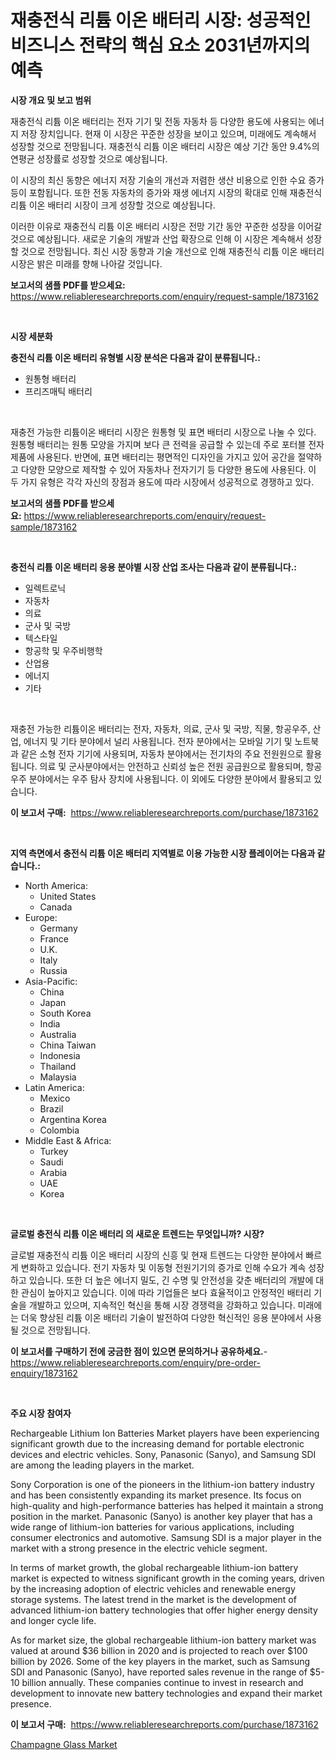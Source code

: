<p><h1>재충전식 리튬 이온 배터리 시장: 성공적인 비즈니스 전략의 핵심 요소 2031년까지의 예측</h1></p><p><strong>시장 개요 및 보고 범위</strong></p>
<p><p>재충전식 리튬 이온 배터리는 전자 기기 및 전동 자동차 등 다양한 용도에 사용되는 에너지 저장 장치입니다. 현재 이 시장은 꾸준한 성장을 보이고 있으며, 미래에도 계속해서 성장할 것으로 전망됩니다. 재충전식 리튬 이온 배터리 시장은 예상 기간 동안 9.4%의 연평균 성장률로 성장할 것으로 예상됩니다.</p><p>이 시장의 최신 동향은 에너지 저장 기술의 개선과 저렴한 생산 비용으로 인한 수요 증가 등이 포함됩니다. 또한 전동 자동차의 증가와 재생 에너지 시장의 확대로 인해 재충전식 리튬 이온 배터리 시장이 크게 성장할 것으로 예상됩니다.</p><p>이러한 이유로 재충전식 리튬 이온 배터리 시장은 전망 기간 동안 꾸준한 성장을 이어갈 것으로 예상됩니다. 새로운 기술의 개발과 산업 확장으로 인해 이 시장은 계속해서 성장할 것으로 전망됩니다. 최신 시장 동향과 기술 개선으로 인해 재충전식 리튬 이온 배터리 시장은 밝은 미래를 향해 나아갈 것입니다.</p></p>
<p><strong>보고서의 샘플 PDF를 받으세요:</strong> <a href="https://www.reliableresearchreports.com/enquiry/request-sample/1873162">https://www.reliableresearchreports.com/enquiry/request-sample/1873162</a></p>
<p>&nbsp;</p>
<p><strong>시장 세분화</strong></p>
<p><strong>충전식 리튬 이온 배터리 유형별 시장 분석은 다음과 같이 분류됩니다.:</strong></p>
<p><ul><li>원통형 배터리</li><li>프리즈매틱 배터리</li></ul></p>
<p>&nbsp;</p>
<p><p>재충전 가능한 리튬이온 배터리 시장은 원통형 및 표면 배터리 시장으로 나눌 수 있다. 원통형 배터리는 원통 모양을 가지며 보다 큰 전력을 공급할 수 있는데 주로 포터블 전자 제품에 사용된다. 반면에, 표면 배터리는 평면적인 디자인을 가지고 있어 공간을 절약하고 다양한 모양으로 제작할 수 있어 자동차나 전자기기 등 다양한 용도에 사용된다. 이 두 가지 유형은 각각 자신의 장점과 용도에 따라 시장에서 성공적으로 경쟁하고 있다.</p></p>
<p><strong>보고서의 샘플 PDF를 받으세요:</strong>&nbsp;<a href="https://www.reliableresearchreports.com/enquiry/request-sample/1873162">https://www.reliableresearchreports.com/enquiry/request-sample/1873162</a></p>
<p>&nbsp;</p>
<p><strong> 충전식 리튬 이온 배터리 응용 분야별 시장 산업 조사는 다음과 같이 분류됩니다.:</strong></p>
<p><ul><li>일렉트로닉</li><li>자동차</li><li>의료</li><li>군사 및 국방</li><li>텍스타일</li><li>항공학 및 우주비행학</li><li>산업용</li><li>에너지</li><li>기타</li></ul></p>
<p>&nbsp;</p>
<p><p>재충전 가능한 리튬이온 배터리는 전자, 자동차, 의료, 군사 및 국방, 직물, 항공우주, 산업, 에너지 및 기타 분야에서 널리 사용됩니다. 전자 분야에서는 모바일 기기 및 노트북과 같은 소형 전자 기기에 사용되며, 자동차 분야에서는 전기차의 주요 전원원으로 활용됩니다. 의료 및 군사분야에서는 안전하고 신뢰성 높은 전원 공급원으로 활용되며, 항공우주 분야에서는 우주 탐사 장치에 사용됩니다. 이 외에도 다양한 분야에서 활용되고 있습니다.</p></p>
<p><strong>이 보고서 구매:</strong>&nbsp; <a href="https://www.reliableresearchreports.com/purchase/1873162">https://www.reliableresearchreports.com/purchase/1873162</a></p>
<p>&nbsp;</p>
<p><strong>지역 측면에서 충전식 리튬 이온 배터리 지역별로 이용 가능한 시장 플레이어는 다음과 같습니다.:</strong></p>
<p><ul>
    <li>
        North America:
        <ul>
            <li>United States</li>
            <li>Canada</li>
        </ul>
    </li>
    <li>
        Europe:
        <ul>
            <li>Germany</li>
            <li>France</li>
            <li>U.K.</li>
            <li>Italy</li>
            <li>Russia</li>
        </ul>
    </li>
    <li>
        Asia-Pacific:
        <ul>
            <li>China</li>
            <li>Japan</li>
            <li>South Korea</li>
            <li>India</li>
            <li>Australia</li>
            <li>China Taiwan</li>
            <li>Indonesia</li>
            <li>Thailand</li>
            <li>Malaysia</li>
        </ul>
    </li>
    <li>
        Latin America:
        <ul>
            <li>Mexico</li>
            <li>Brazil</li>
            <li>Argentina Korea</li>
            <li>Colombia</li>
        </ul>
    </li>
    <li>
        Middle East & Africa:
        <ul>
            <li>Turkey</li>
            <li>Saudi</li>
            <li>Arabia</li>
            <li>UAE</li>
            <li>Korea</li>
        </ul>
    </li>
    </ul></p>
<p>&nbsp;</p>
<p><strong>글로벌 충전식 리튬 이온 배터리 의 새로운 트렌드는 무엇입니까? 시장?</strong></p>
<p><p>글로벌 재충전식 리튬 이온 배터리 시장의 신흥 및 현재 트렌드는 다양한 분야에서 빠르게 변화하고 있습니다. 전기 자동차 및 이동형 전원기기의 증가로 인해 수요가 계속 성장하고 있습니다. 또한 더 높은 에너지 밀도, 긴 수명 및 안전성을 갖춘 배터리의 개발에 대한 관심이 높아지고 있습니다. 이에 따라 기업들은 보다 효율적이고 안정적인 배터리 기술을 개발하고 있으며, 지속적인 혁신을 통해 시장 경쟁력을 강화하고 있습니다. 미래에는 더욱 향상된 리튬 이온 배터리 기술이 발전하여 다양한 혁신적인 응용 분야에서 사용될 것으로 전망됩니다.</p></p>
<p><strong>이 보고서를 구매하기 전에 궁금한 점이 있으면 문의하거나 공유하세요.</strong>- <a href="https://www.reliableresearchreports.com/enquiry/pre-order-enquiry/1873162">https://www.reliableresearchreports.com/enquiry/pre-order-enquiry/1873162</a></p>
<p>&nbsp;</p>
<p><strong>주요 시장 참여자</strong></p>
<p><p>Rechargeable Lithium Ion Batteries Market players have been experiencing significant growth due to the increasing demand for portable electronic devices and electric vehicles. Sony, Panasonic (Sanyo), and Samsung SDI are among the leading players in the market.</p><p>Sony Corporation is one of the pioneers in the lithium-ion battery industry and has been consistently expanding its market presence. Its focus on high-quality and high-performance batteries has helped it maintain a strong position in the market. Panasonic (Sanyo) is another key player that has a wide range of lithium-ion batteries for various applications, including consumer electronics and automotive. Samsung SDI is a major player in the market with a strong presence in the electric vehicle segment.</p><p>In terms of market growth, the global rechargeable lithium-ion battery market is expected to witness significant growth in the coming years, driven by the increasing adoption of electric vehicles and renewable energy storage systems. The latest trend in the market is the development of advanced lithium-ion battery technologies that offer higher energy density and longer cycle life.</p><p>As for market size, the global rechargeable lithium-ion battery market was valued at around $36 billion in 2020 and is projected to reach over $100 billion by 2026. Some of the key players in the market, such as Samsung SDI and Panasonic (Sanyo), have reported sales revenue in the range of $5-10 billion annually. These companies continue to invest in research and development to innovate new battery technologies and expand their market presence.</p></p>
<p><strong>이 보고서 구매:</strong>&nbsp;&nbsp;<a href="https://www.reliableresearchreports.com/purchase/1873162">https://www.reliableresearchreports.com/purchase/1873162</a></p>
<p><p><a href="https://github.com/Sinjinluong3e0awx2m195k76/Market-Research-Report-List-1/blob/main/champagne-glass-market.md">Champagne Glass Market</a></p></p>
